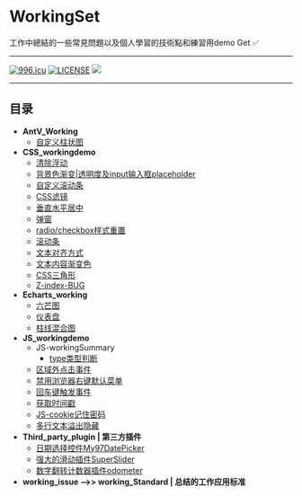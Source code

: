 # WorkingSet
工作中總結的一些常見問題以及個人學習的技術點和練習用demo  Get :white_check_mark:
***
[![996.icu](https://img.shields.io/badge/link-996.icu-red.svg)](https://996.icu)
[![LICENSE](https://img.shields.io/badge/license-Anti%20996-blue.svg)](https://github.com/996icu/996.ICU/blob/master/LICENSE)
![](https://img.shields.io/github/repo-size/yiranjason/WorkingSet.svg?style=flat)
***

## 目录

- **AntV_Working**
    - [自定义柱状图](./AntV_Working/demo01.html)
- **CSS_workingdemo**
    - [清除浮动](./CSS_workingdemo/clearfloat.css)
    - [背景色渐变|透明度及input输入框placeholder](./CSS_workingdemo/compatible.css)
    - [自定义滚动条](./CSS_workingdemo/customize-scroll.css)
    - [CSS滤镜](./CSS_workingdemo/drop-shadow.html)
    - [垂直水平居中](./CSS_workingdemo/level_vertical-center.css)
    - [弹窗](./CSS_workingdemo/mask.html)
    - [radio/checkbox样式重置](./CSS_workingdemo/reset_radio-checkbox.html)
    - [滚动条](./CSS_workingdemo/scroll.html)
    - [文本对齐方式](./CSS_workingdemo/text-align.css)
    - [文本内容渐变色](./CSS_workingdemo/text-fill-color.css)
    - [CSS三角形](./CSS_workingdemo/tringle.html)
    - [Z-index-BUG](./CSS_workingdemo/zIndex_bug.html)
- **Echarts_working**
    - [六芒图](./Echarts_working/六芒图.html)
    - [仪表盘](./Echaets_working/仪表盘.html)
    - [柱线混合图](./Echaets_working/柱线混合图.html)
- **JS_workingdemo**
    - JS-workingSummary
        - [type类型判断](./JS_workingdemo/JS-workingSummary/1.type判断.js)
    - [区域外点击事件](./JS_workingdemo/click_outarea.html)
    - [禁用浏览器右键默认菜单](./JS_workingdemo/Disable_osright.html)
    - [回车键触发事件](./JS_workingdemo/Enter_todo.js)
    - [获取时间戳](./JS_workingdemo/Obtain_Time.html)
    - [JS-cookie记住密码](./JS_workingdemo/RemeberPass.html)
    - [多行文本溢出隐藏](./JS_workingdemo/text_overview.html)
- **Third_party_plugin | 第三方插件**
    - [日期选择控件My97DatePicker](./Third_party_plugin/My97DatePicker_using)
    - [强大的滑动插件SuperSlider](./Third_party_plugin/SuperSlider_using)
    - [数字翻转计数器插件odometer](./Third_party_plugin/Odometer_using)
- **working_issue -->> working_Standard | 总结的工作应用标准**


